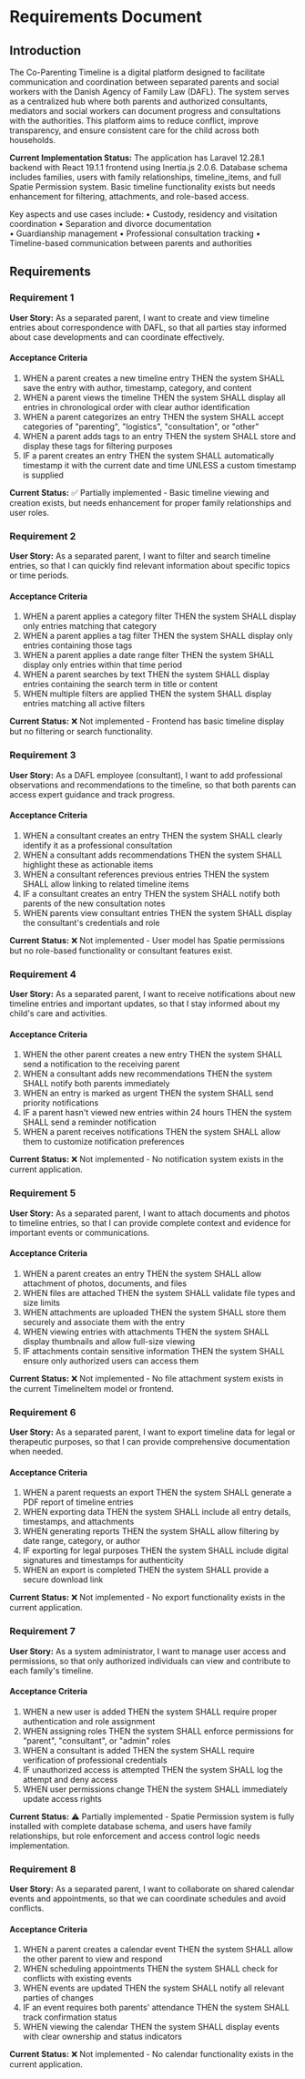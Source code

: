 # Requirements Document

## Introduction

The Co-Parenting Timeline is a digital platform designed to facilitate communication and coordination between separated parents and social workers with the Danish Agency of Family Law (DAFL). The system serves as a centralized hub where both parents and authorized consultants, mediators and social workers can document progress and consultations with the authorities. This platform aims to reduce conflict, improve transparency, and ensure consistent care for the child across both households.

**Current Implementation Status:** The application has Laravel 12.28.1 backend with React 19.1.1 frontend using Inertia.js 2.0.6. Database schema includes families, users with family relationships, timeline_items, and full Spatie Permission system. Basic timeline functionality exists but needs enhancement for filtering, attachments, and role-based access.

Key aspects and use cases include:
• Custody, residency and visitation coordination
• Separation and divorce documentation  
• Guardianship management
• Professional consultation tracking
• Timeline-based communication between parents and authorities

## Requirements

### Requirement 1

**User Story:** As a separated parent, I want to create and view timeline entries about correspondence with DAFL, so that all parties stay informed about case developments and can coordinate effectively.

#### Acceptance Criteria

1. WHEN a parent creates a new timeline entry THEN the system SHALL save the entry with author, timestamp, category, and content
2. WHEN a parent views the timeline THEN the system SHALL display all entries in chronological order with clear author identification  
3. WHEN a parent categorizes an entry THEN the system SHALL accept categories of "parenting", "logistics", "consultation", or "other"
4. WHEN a parent adds tags to an entry THEN the system SHALL store and display these tags for filtering purposes
5. IF a parent creates an entry THEN the system SHALL automatically timestamp it with the current date and time UNLESS a custom timestamp is supplied

**Current Status:** ✅ Partially implemented - Basic timeline viewing and creation exists, but needs enhancement for proper family relationships and user roles.

### Requirement 2

**User Story:** As a separated parent, I want to filter and search timeline entries, so that I can quickly find relevant information about specific topics or time periods.

#### Acceptance Criteria

1. WHEN a parent applies a category filter THEN the system SHALL display only entries matching that category
2. WHEN a parent applies a tag filter THEN the system SHALL display only entries containing those tags
3. WHEN a parent applies a date range filter THEN the system SHALL display only entries within that time period
4. WHEN a parent searches by text THEN the system SHALL display entries containing the search term in title or content
5. WHEN multiple filters are applied THEN the system SHALL display entries matching all active filters

**Current Status:** ❌ Not implemented - Frontend has basic timeline display but no filtering or search functionality.

### Requirement 3

**User Story:** As a DAFL employee (consultant), I want to add professional observations and recommendations to the timeline, so that both parents can access expert guidance and track progress.

#### Acceptance Criteria

1. WHEN a consultant creates an entry THEN the system SHALL clearly identify it as a professional consultation
2. WHEN a consultant adds recommendations THEN the system SHALL highlight these as actionable items
3. WHEN a consultant references previous entries THEN the system SHALL allow linking to related timeline items
4. IF a consultant creates an entry THEN the system SHALL notify both parents of the new consultation notes
5. WHEN parents view consultant entries THEN the system SHALL display the consultant's credentials and role

**Current Status:** ❌ Not implemented - User model has Spatie permissions but no role-based functionality or consultant features exist.

### Requirement 4

**User Story:** As a separated parent, I want to receive notifications about new timeline entries and important updates, so that I stay informed about my child's care and activities.

#### Acceptance Criteria

1. WHEN the other parent creates a new entry THEN the system SHALL send a notification to the receiving parent
2. WHEN a consultant adds new recommendations THEN the system SHALL notify both parents immediately
3. WHEN an entry is marked as urgent THEN the system SHALL send priority notifications
4. IF a parent hasn't viewed new entries within 24 hours THEN the system SHALL send a reminder notification
5. WHEN a parent receives notifications THEN the system SHALL allow them to customize notification preferences

**Current Status:** ❌ Not implemented - No notification system exists in the current application.

### Requirement 5

**User Story:** As a separated parent, I want to attach documents and photos to timeline entries, so that I can provide complete context and evidence for important events or communications.

#### Acceptance Criteria

1. WHEN a parent creates an entry THEN the system SHALL allow attachment of photos, documents, and files
2. WHEN files are attached THEN the system SHALL validate file types and size limits
3. WHEN attachments are uploaded THEN the system SHALL store them securely and associate them with the entry
4. WHEN viewing entries with attachments THEN the system SHALL display thumbnails and allow full-size viewing
5. IF attachments contain sensitive information THEN the system SHALL ensure only authorized users can access them

**Current Status:** ❌ Not implemented - No file attachment system exists in the current TimelineItem model or frontend.

### Requirement 6

**User Story:** As a separated parent, I want to export timeline data for legal or therapeutic purposes, so that I can provide comprehensive documentation when needed.

#### Acceptance Criteria

1. WHEN a parent requests an export THEN the system SHALL generate a PDF report of timeline entries
2. WHEN exporting data THEN the system SHALL include all entry details, timestamps, and attachments
3. WHEN generating reports THEN the system SHALL allow filtering by date range, category, or author
4. IF exporting for legal purposes THEN the system SHALL include digital signatures and timestamps for authenticity
5. WHEN an export is completed THEN the system SHALL provide a secure download link

**Current Status:** ❌ Not implemented - No export functionality exists in the current application.

### Requirement 7

**User Story:** As a system administrator, I want to manage user access and permissions, so that only authorized individuals can view and contribute to each family's timeline.

#### Acceptance Criteria

1. WHEN a new user is added THEN the system SHALL require proper authentication and role assignment
2. WHEN assigning roles THEN the system SHALL enforce permissions for "parent", "consultant", or "admin" roles
3. WHEN a consultant is added THEN the system SHALL require verification of professional credentials
4. IF unauthorized access is attempted THEN the system SHALL log the attempt and deny access
5. WHEN user permissions change THEN the system SHALL immediately update access rights

**Current Status:** ⚠️ Partially implemented - Spatie Permission system is fully installed with complete database schema, and users have family relationships, but role enforcement and access control logic needs implementation.

### Requirement 8

**User Story:** As a separated parent, I want to collaborate on shared calendar events and appointments, so that we can coordinate schedules and avoid conflicts.

#### Acceptance Criteria

1. WHEN a parent creates a calendar event THEN the system SHALL allow the other parent to view and respond
2. WHEN scheduling appointments THEN the system SHALL check for conflicts with existing events
3. WHEN events are updated THEN the system SHALL notify all relevant parties of changes
4. IF an event requires both parents' attendance THEN the system SHALL track confirmation status
5. WHEN viewing the calendar THEN the system SHALL display events with clear ownership and status indicators

**Current Status:** ❌ Not implemented - No calendar functionality exists in the current application.